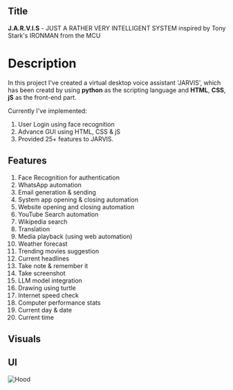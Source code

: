 
## Title
**J.A.R.V.I.S** - JUST A RATHER VERY INTELLIGENT SYSTEM inspired by Tony Stark's IRONMAN from the MCU
# Description

In this project I've created a virtual desktop voice assistant 'JARVIS', which has been creatd by using **python** as the scripting language and **HTML**, **CSS**, **jS** as the front-end part.

Currently I've implemented:
1. User Login using face recognition
2. Advance GUI using HTML, CSS & jS
3. Provided 25+ features to JARVIS.



## Features

1.	Face Recognition for authentication
2.	WhatsApp automation
3.	Email generation & sending
4.	System app opening & closing automation
5.	Website opening and closing automation
6.	YouTube Search automation
7.	Wikipedia search
8.	Translation
9.	Media playback (using web automation)
10.	Weather forecast
11.	Trending movies suggestion
12.	Current headlines
13.	Take note & remember it
14.	Take screenshot 
15.	LLM model integration
16.	Drawing using turtle
17.	Internet speed check
18.	Computer performance stats
19.	Current day & date
20.	Current time

## Visuals

## UI
![Hood](https://photos.google.com/album/AF1QipMfG-Q0zS-iM6aOFiMJaYfzbUgEhigJcJnyn2xS/photo/AF1QipPrWimpZU4b1lNBI7kT_BoVME4Pqk4UlqxE0wgh)
